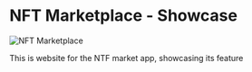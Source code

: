 # NFT Marketplace - Showcase
![NFT Marketplace](https://i.ibb.co/X5kYdvB/image.png)


This is website for the NTF market app, showcasing its feature